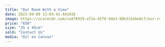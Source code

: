 ```yaml
---
title: "Our Room With a View"
date: 2022-04-09 11:03:41.441416
image: https://ucarecdn.com/ca478919-a72a-42f6-94e3-08b332ebe8cf/our-room-with-a-view.jpg
price: "650"
size: "35 x 45cm"
sold: "Contact Us"
media: "Oil on Canvas"
---
```


